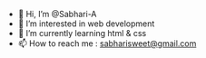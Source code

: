 - 👋 Hi, I’m @Sabhari-A
- 👀 I’m interested in web development
- 🌱 I’m currently learning html & css
- 📫 How to reach me : sabharisweet@gmail.com
<!---
Sabhari-A/Sabhari-A is a ✨ special ✨ repository because its `README.md` (this file) appears on your GitHub profile.
You can click the Preview link to take a look at your changes.
--->
